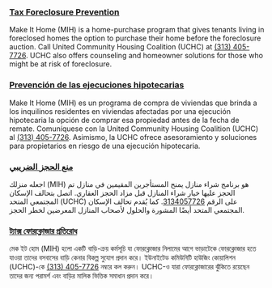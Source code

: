 <RenderIf language="default">

### [Tax Foreclosure Prevention](http://www.uchcdetroit.org/)

Make It Home (MIH) is a home-purchase program that gives tenants living in foreclosed homes the option to purchase their home before the foreclosure auction. Call United Community Housing Coalition (UCHC) at [(313) 405-7726](tel:+1-313-405-7726). UCHC also offers counseling and homeowner solutions for those who might be at risk of foreclosure.

</RenderIf>

<RenderIf language="es">

### [Prevención de las ejecuciones hipotecarias ](http://www.uchcdetroit.org/)

Make It Home (MIH) es un programa de compra de viviendas que brinda a los inquilinos residentes en viviendas afectadas por una ejecución hipotecaria la opción de comprar esa propiedad antes de la fecha de remate. Comuníquese con la United Community Housing Coalition (UCHC) al [(313) 405-7726](tel:+1-313-405-7726). Asimismo, la UCHC ofrece asesoramiento y soluciones para propietarios en riesgo de una ejecución hipotecaria.

</RenderIf>

<RenderIf language="ar">

### [منع الحجز الضريبي](http://www.uchcdetroit.org/)

اجعله منزلك (MIH) هو برنامج شراء منازل يمنح المستأجرين المقيمين في منازل تم الحجز عليها خيار شراء المنازل قبل مزاد الحجز العقاري. اتصل بتحالف الإسكان المجتمعي المتحد (UCHC) على الرقم
[3134057726](tel:+1-313-405-7726).
كما يُقدم تحالف الإسكان المجتمعي المتحد أيضًا المشورة والحلول لأصحاب المنازل المعرضين لخطر الحجز.

</RenderIf>

<RenderIf language="bn">

### [ট্যাক্স ফোরক্লোজার প্রতিরোধ](http://www.uchcdetroit.org/)

মেক ইট হোম (MIH) হলো একটি বাড়ি-ক্রয় কর্মসূচি যা ফোরক্লোজার নিলামের আগে ভাড়াটেকে ফোরক্লোজার হতে যাওয়া তাদের বসবাসের বাড়ি কেনার বিকল্প সুযোগ প্রদান করে। ইউনাইটেড কমিউনিটি হাউজিং কোয়ালিশন (UCHC)-কে [(313) 405-7726](tel:+1-313-405-7726) নম্বরে কল করুন। UCHC-ও যারা ফোরক্লোজারের ঝুঁকিতে রয়েছেন তাদের জন্য পরামর্শ এবং বাড়ির মালিক ভিত্তিক সমাধান প্রদান করে।

</RenderIf>
